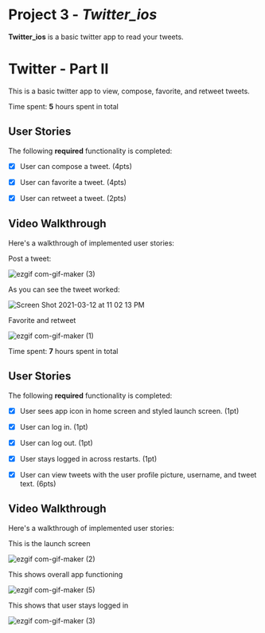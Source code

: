 # Project 3 - *Twitter_ios*

**Twitter_ios** is a basic twitter app to read your tweets.

# Twitter - Part II

This is a basic twitter app to view, compose, favorite, and retweet tweets.

Time spent: **5** hours spent in total

## User Stories

The following **required** functionality is completed:

- [x] User can compose a tweet. (4pts)
- [x] User can favorite a tweet. (4pts)
- [x] User can retweet a tweet. (2pts)


## Video Walkthrough

Here's a walkthrough of implemented user stories:

Post a tweet:


![ezgif com-gif-maker (3)](https://user-images.githubusercontent.com/62486192/111019759-d5c13f00-8386-11eb-8b49-67e5ee05024e.gif)


As you can see the tweet worked:


![Screen Shot 2021-03-12 at 11 02 13 PM](https://user-images.githubusercontent.com/62486192/111019817-26389c80-8387-11eb-8a59-af013e1d2521.png)

Favorite and retweet


![ezgif com-gif-maker (1)](https://user-images.githubusercontent.com/62486192/111019525-5e3ee000-8385-11eb-8d28-f2a0dd7abb6b.gif)


Time spent: **7** hours spent in total

## User Stories

The following **required** functionality is completed:

- [x] User sees app icon in home screen and styled launch screen. (1pt)
- [x] User can log in. (1pt)
- [x] User can log out. (1pt)
- [x] User stays logged in across restarts. (1pt)
- [x] User can view tweets with the user profile picture, username, and tweet text. (6pts)


## Video Walkthrough

Here's a walkthrough of implemented user stories:

This is the launch screen

![ezgif com-gif-maker (2)](https://user-images.githubusercontent.com/62486192/110195527-64701200-7e03-11eb-92fa-7080ba0593d2.gif)

This shows overall app functioning

![ezgif com-gif-maker (5)](https://user-images.githubusercontent.com/62486192/110195635-23c4c880-7e04-11eb-8664-bb17825a8fd4.gif)

This shows that user stays logged in

![ezgif com-gif-maker (3)](https://user-images.githubusercontent.com/62486192/110195528-6639d580-7e03-11eb-8687-3c0055d156ec.gif)
